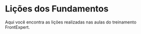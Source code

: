 # Lições dos Fundamentos

Aqui você encontra as lições realizadas nas aulas do treinamento FrontExpert.
